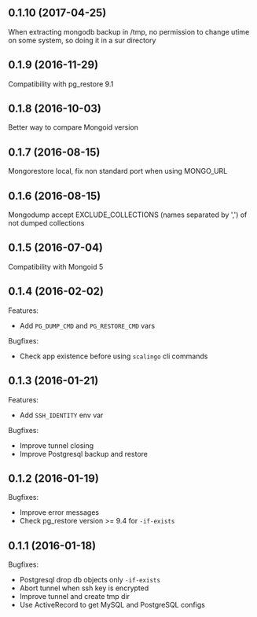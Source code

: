 ## 0.1.10 (2017-04-25)

When extracting mongodb backup in /tmp, no permission to change utime on some system, so doing it in a sur directory

## 0.1.9 (2016-11-29)

Compatibility with pg_restore 9.1

## 0.1.8 (2016-10-03)

Better way to compare Mongoid version

## 0.1.7 (2016-08-15)

Mongorestore local, fix non standard port when using MONGO_URL

## 0.1.6 (2016-08-15)

Mongodump accept EXCLUDE_COLLECTIONS (names separated by ',') of not dumped collections

## 0.1.5 (2016-07-04)

Compatibility with Mongoid 5

## 0.1.4 (2016-02-02)

Features:

- Add `PG_DUMP_CMD` and `PG_RESTORE_CMD` vars

Bugfixes:

- Check app existence before using `scalingo` cli commands

## 0.1.3 (2016-01-21)

Features:

- Add `SSH_IDENTITY` env var

Bugfixes:

- Improve tunnel closing
- Improve Postgresql backup and restore

## 0.1.2 (2016-01-19)

Bugfixes:

- Improve error messages
- Check pg_restore version >= 9.4 for `-if-exists`

## 0.1.1 (2016-01-18)

Bugfixes:

- Postgresql drop db objects only `-if-exists`
- Abort tunnel when ssh key is encrypted
- Improve tunnel and create tmp dir
- Use ActiveRecord to get MySQL and PostgreSQL configs
